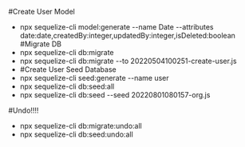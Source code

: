 #Create User Model

- npx sequelize-cli model:generate --name Date --attributes date:date,createdBy:integer,updatedBy:integer,isDeleted:boolean
  #Migrate DB
- npx sequelize-cli db:migrate
- npx sequelize-cli db:migrate --to 20220504100251-create-user.js
- #Create User Seed Database
- npx sequelize-cli seed:generate --name user
- npx sequelize-cli db:seed:all
- npx sequelize-cli db:seed --seed 20220801080157-org.js

#Undo!!!!

- npx sequelize-cli db:migrate:undo:all
- npx sequelize-cli db:seed:undo:all
